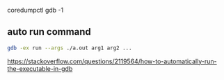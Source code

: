 coredumpctl gdb -1

## auto run command
```sh
gdb -ex run --args ./a.out arg1 arg2 ...
```

https://stackoverflow.com/questions/2119564/how-to-automatically-run-the-executable-in-gdb

